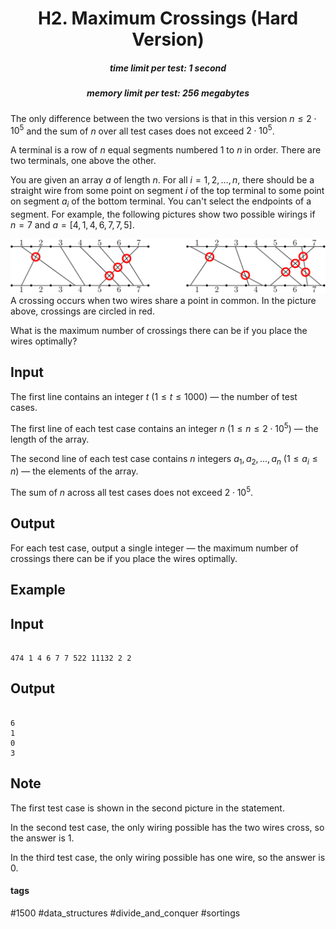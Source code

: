 <h1 style='text-align: center;'> H2. Maximum Crossings (Hard Version)</h1>

<h5 style='text-align: center;'>time limit per test: 1 second</h5>
<h5 style='text-align: center;'>memory limit per test: 256 megabytes</h5>

The only difference between the two versions is that in this version $n \leq 2 \cdot 10^5$ and the sum of $n$ over all test cases does not exceed $2 \cdot 10^5$.

A terminal is a row of $n$ equal segments numbered $1$ to $n$ in order. There are two terminals, one above the other. 

You are given an array $a$ of length $n$. For all $i = 1, 2, \dots, n$, there should be a straight wire from some point on segment $i$ of the top terminal to some point on segment $a_i$ of the bottom terminal. You can't select the endpoints of a segment. For example, the following pictures show two possible wirings if $n=7$ and $a=[4,1,4,6,7,7,5]$.

 ![](images/660719c81039b1ce9c48c6c80d2c922157422c16.png) A crossing occurs when two wires share a point in common. In the picture above, crossings are circled in red.

What is the maximum number of crossings there can be if you place the wires optimally?

## Input

The first line contains an integer $t$ ($1 \leq t \leq 1000$) — the number of test cases.

The first line of each test case contains an integer $n$ ($1 \leq n \leq 2 \cdot 10^5$) — the length of the array.

The second line of each test case contains $n$ integers $a_1, a_2, \dots, a_n$ ($1 \leq a_i \leq n$) — the elements of the array.

The sum of $n$ across all test cases does not exceed $2 \cdot 10^5$.

## Output

For each test case, output a single integer — the maximum number of crossings there can be if you place the wires optimally.

## Example

## Input


```

474 1 4 6 7 7 522 11132 2 2
```
## Output


```

6
1
0
3

```
## Note

The first test case is shown in the second picture in the statement.

In the second test case, the only wiring possible has the two wires cross, so the answer is $1$.

In the third test case, the only wiring possible has one wire, so the answer is $0$.



#### tags 

#1500 #data_structures #divide_and_conquer #sortings 